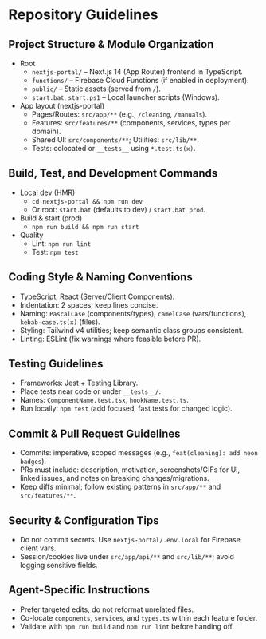 # Repository Guidelines

## Project Structure & Module Organization
- Root
  - `nextjs-portal/` – Next.js 14 (App Router) frontend in TypeScript.
  - `functions/` – Firebase Cloud Functions (if enabled in deployment).
  - `public/` – Static assets (served from `/`).
  - `start.bat`, `start.ps1` – Local launcher scripts (Windows).
- App layout (nextjs-portal)
  - Pages/Routes: `src/app/**` (e.g., `/cleaning`, `/manuals`).
  - Features: `src/features/**` (components, services, types per domain).
  - Shared UI: `src/components/**`; Utilities: `src/lib/**`.
  - Tests: colocated or `__tests__` using `*.test.ts(x)`.

## Build, Test, and Development Commands
- Local dev (HMR)
  - `cd nextjs-portal && npm run dev`
  - Or root: `start.bat` (defaults to dev) / `start.bat prod`.
- Build & start (prod)
  - `npm run build && npm run start`
- Quality
  - Lint: `npm run lint`
  - Test: `npm test`

## Coding Style & Naming Conventions
- TypeScript, React (Server/Client Components).
- Indentation: 2 spaces; keep lines concise.
- Naming: `PascalCase` (components/types), `camelCase` (vars/functions), `kebab-case.ts(x)` (files).
- Styling: Tailwind v4 utilities; keep semantic class groups consistent.
- Linting: ESLint (fix warnings where feasible before PR).

## Testing Guidelines
- Frameworks: Jest + Testing Library.
- Place tests near code or under `__tests__/`.
- Names: `ComponentName.test.tsx`, `hookName.test.ts`.
- Run locally: `npm test` (add focused, fast tests for changed logic).

## Commit & Pull Request Guidelines
- Commits: imperative, scoped messages (e.g., `feat(cleaning): add neon badges`).
- PRs must include: description, motivation, screenshots/GIFs for UI, linked issues, and notes on breaking changes/migrations.
- Keep diffs minimal; follow existing patterns in `src/app/**` and `src/features/**`.

## Security & Configuration Tips
- Do not commit secrets. Use `nextjs-portal/.env.local` for Firebase client vars.
- Session/cookies live under `src/app/api/**` and `src/lib/**`; avoid logging sensitive fields.

## Agent-Specific Instructions
- Prefer targeted edits; do not reformat unrelated files.
- Co-locate `components`, `services`, and `types.ts` within each feature folder.
- Validate with `npm run build` and `npm run lint` before handing off.

